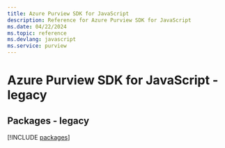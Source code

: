 ```yaml
---
title: Azure Purview SDK for JavaScript
description: Reference for Azure Purview SDK for JavaScript
ms.date: 04/22/2024
ms.topic: reference
ms.devlang: javascript
ms.service: purview
---
```

# Azure Purview SDK for JavaScript - legacy
## Packages - legacy
[!INCLUDE [packages](purview-index.md)]